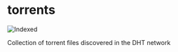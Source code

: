torrents 
========
![Indexed](https://img.shields.io/badge/indexed-256934-blue)

Collection of torrent files discovered in the DHT network
